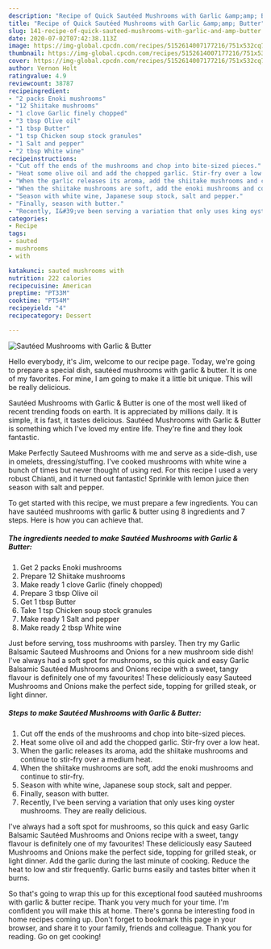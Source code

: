 ```yaml
---
description: "Recipe of Quick Sautéed Mushrooms with Garlic &amp;amp; Butter"
title: "Recipe of Quick Sautéed Mushrooms with Garlic &amp;amp; Butter"
slug: 141-recipe-of-quick-sauteed-mushrooms-with-garlic-and-amp-butter
date: 2020-07-02T07:42:38.113Z
image: https://img-global.cpcdn.com/recipes/5152614007177216/751x532cq70/sauteed-mushrooms-with-garlic-butter-recipe-main-photo.jpg
thumbnail: https://img-global.cpcdn.com/recipes/5152614007177216/751x532cq70/sauteed-mushrooms-with-garlic-butter-recipe-main-photo.jpg
cover: https://img-global.cpcdn.com/recipes/5152614007177216/751x532cq70/sauteed-mushrooms-with-garlic-butter-recipe-main-photo.jpg
author: Vernon Holt
ratingvalue: 4.9
reviewcount: 38787
recipeingredient:
- "2 packs Enoki mushrooms"
- "12 Shiitake mushrooms"
- "1 clove Garlic finely chopped"
- "3 tbsp Olive oil"
- "1 tbsp Butter"
- "1 tsp Chicken soup stock granules"
- "1 Salt and pepper"
- "2 tbsp White wine"
recipeinstructions:
- "Cut off the ends of the mushrooms and chop into bite-sized pieces."
- "Heat some olive oil and add the chopped garlic. Stir-fry over a low heat."
- "When the garlic releases its aroma, add the shiitake mushrooms and continue to stir-fry over a medium heat."
- "When the shiitake mushrooms are soft, add the enoki mushrooms and continue to stir-fry."
- "Season with white wine, Japanese soup stock, salt and pepper."
- "Finally, season with butter."
- "Recently, I&#39;ve been serving a variation that only uses king oyster mushrooms. They are really delicious."
categories:
- Recipe
tags:
- sauted
- mushrooms
- with

katakunci: sauted mushrooms with 
nutrition: 222 calories
recipecuisine: American
preptime: "PT33M"
cooktime: "PT54M"
recipeyield: "4"
recipecategory: Dessert

---
```



![Sautéed Mushrooms with Garlic &amp; Butter](https://img-global.cpcdn.com/recipes/5152614007177216/751x532cq70/sauteed-mushrooms-with-garlic-butter-recipe-main-photo.jpg)

Hello everybody, it's Jim, welcome to our recipe page. Today, we're going to prepare a special dish, sautéed mushrooms with garlic &amp; butter. It is one of my favorites. For mine, I am going to make it a little bit unique. This will be really delicious.

Sautéed Mushrooms with Garlic &amp; Butter is one of the most well liked of recent trending foods on earth. It is appreciated by millions daily. It is simple, it is fast, it tastes delicious. Sautéed Mushrooms with Garlic &amp; Butter is something which I've loved my entire life. They're fine and they look fantastic.

Make Perfectly Sauteed Mushrooms with me and serve as a side-dish, use in omelets, dressing/stuffing. I&#39;ve cooked mushrooms with white wine a bunch of times but never thought of using red. For this recipe I used a very robust Chianti, and it turned out fantastic! Sprinkle with lemon juice then season with salt and pepper.


To get started with this recipe, we must prepare a few ingredients. You can have sautéed mushrooms with garlic &amp; butter using 8 ingredients and 7 steps. Here is how you can achieve that.

<!--inarticleads1-->

##### The ingredients needed to make Sautéed Mushrooms with Garlic &amp; Butter:

1. Get 2 packs Enoki mushrooms
1. Prepare 12 Shiitake mushrooms
1. Make ready 1 clove Garlic (finely chopped)
1. Prepare 3 tbsp Olive oil
1. Get 1 tbsp Butter
1. Take 1 tsp Chicken soup stock granules
1. Make ready 1 Salt and pepper
1. Make ready 2 tbsp White wine


Just before serving, toss mushrooms with parsley. Then try my Garlic Balsamic Sauteed Mushrooms and Onions for a new mushroom side dish! I&#39;ve always had a soft spot for mushrooms, so this quick and easy Garlic Balsamic Sautéed Mushrooms and Onions recipe with a sweet, tangy flavour is definitely one of my favourites! These deliciously easy Sauteed Mushrooms and Onions make the perfect side, topping for grilled steak, or light dinner. 

<!--inarticleads2-->

##### Steps to make Sautéed Mushrooms with Garlic &amp; Butter:

1. Cut off the ends of the mushrooms and chop into bite-sized pieces.
1. Heat some olive oil and add the chopped garlic. Stir-fry over a low heat.
1. When the garlic releases its aroma, add the shiitake mushrooms and continue to stir-fry over a medium heat.
1. When the shiitake mushrooms are soft, add the enoki mushrooms and continue to stir-fry.
1. Season with white wine, Japanese soup stock, salt and pepper.
1. Finally, season with butter.
1. Recently, I&#39;ve been serving a variation that only uses king oyster mushrooms. They are really delicious.


I&#39;ve always had a soft spot for mushrooms, so this quick and easy Garlic Balsamic Sautéed Mushrooms and Onions recipe with a sweet, tangy flavour is definitely one of my favourites! These deliciously easy Sauteed Mushrooms and Onions make the perfect side, topping for grilled steak, or light dinner. Add the garlic during the last minute of cooking. Reduce the heat to low and stir frequently. Garlic burns easily and tastes bitter when it burns. 

So that's going to wrap this up for this exceptional food sautéed mushrooms with garlic &amp; butter recipe. Thank you very much for your time. I'm confident you will make this at home. There's gonna be interesting food in home recipes coming up. Don't forget to bookmark this page in your browser, and share it to your family, friends and colleague. Thank you for reading. Go on get cooking!
